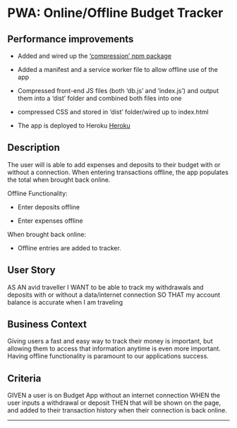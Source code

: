 # PWA: Online/Offline Budget Tracker

## Performance improvements

- Added and wired up the [‘compression’ npm package](https://www.npmjs.com/package/compression)

- Added a manifest and a service worker file to allow offline use of the app

- Compressed front-end JS files (both ‘db.js’ and ‘index.js’) and output them into a ‘dist’ folder and combined both files into one

- compressed CSS and stored in ‘dist’ folder/wired up to index.html

- The app is deployed to Heroku [Heroku]()

## Description

The user will is able to add expenses and deposits to their budget with or without a connection. When entering transactions offline, the app populates the total when brought back online.

Offline Functionality:

- Enter deposits offline

- Enter expenses offline

When brought back online:

- Offline entries are added to tracker.

## User Story

AS AN avid traveller
I WANT to be able to track my withdrawals and deposits with or without a data/internet connection
SO THAT my account balance is accurate when I am traveling

## Business Context

Giving users a fast and easy way to track their money is important, but allowing them to access that information anytime is even more important. Having offline functionality is paramount to our applications success.

## Criteria

GIVEN a user is on Budget App without an internet connection
WHEN the user inputs a withdrawal or deposit
THEN that will be shown on the page, and added to their transaction history when their connection is back online.

---
